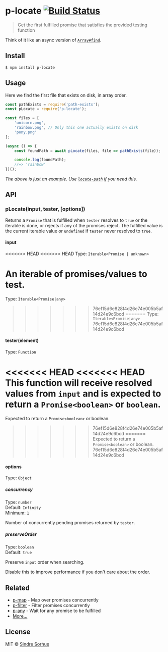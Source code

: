 # p-locate [![Build Status](https://travis-ci.org/sindresorhus/p-locate.svg?branch=master)](https://travis-ci.org/sindresorhus/p-locate)

> Get the first fulfilled promise that satisfies the provided testing function

Think of it like an async version of [`Array#find`](https://developer.mozilla.org/en/docs/Web/JavaScript/Reference/Global_Objects/Array/find).


## Install

```
$ npm install p-locate
```


## Usage

Here we find the first file that exists on disk, in array order.

```js
const pathExists = require('path-exists');
const pLocate = require('p-locate');

const files = [
	'unicorn.png',
	'rainbow.png', // Only this one actually exists on disk
	'pony.png'
];

(async () => {
	const foundPath = await pLocate(files, file => pathExists(file));

	console.log(foundPath);
	//=> 'rainbow'
})();
```

*The above is just an example. Use [`locate-path`](https://github.com/sindresorhus/locate-path) if you need this.*


## API

### pLocate(input, tester, [options])

Returns a `Promise` that is fulfilled when `tester` resolves to `true` or the iterable is done, or rejects if any of the promises reject. The fulfilled value is the current iterable value or `undefined` if `tester` never resolved to `true`.

#### input

<<<<<<< HEAD
<<<<<<< HEAD
Type: `Iterable<Promise | unknown>`

An iterable of promises/values to test.
=======
Type: `Iterable<Promise|any>`
>>>>>>> 76ef15d6e828f4d26e74e005b5af14d24e9c6bcd
=======
Type: `Iterable<Promise|any>`
>>>>>>> 76ef15d6e828f4d26e74e005b5af14d24e9c6bcd

#### tester(element)

Type: `Function`

<<<<<<< HEAD
<<<<<<< HEAD
This function will receive resolved values from `input` and is expected to return a `Promise<boolean>` or `boolean`.
=======
Expected to return a `Promise<boolean>` or boolean.
>>>>>>> 76ef15d6e828f4d26e74e005b5af14d24e9c6bcd
=======
Expected to return a `Promise<boolean>` or boolean.
>>>>>>> 76ef15d6e828f4d26e74e005b5af14d24e9c6bcd

#### options

Type: `Object`

##### concurrency

Type: `number`<br>
Default: `Infinity`<br>
Minimum: `1`

Number of concurrently pending promises returned by `tester`.

##### preserveOrder

Type: `boolean`<br>
Default: `true`

Preserve `input` order when searching.

Disable this to improve performance if you don't care about the order.


## Related

- [p-map](https://github.com/sindresorhus/p-map) - Map over promises concurrently
- [p-filter](https://github.com/sindresorhus/p-filter) - Filter promises concurrently
- [p-any](https://github.com/sindresorhus/p-any) - Wait for any promise to be fulfilled
- [More…](https://github.com/sindresorhus/promise-fun)


## License

MIT © [Sindre Sorhus](https://sindresorhus.com)
